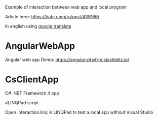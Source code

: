 Example of interaction between web app and local program

Article here: https://habr.com/ru/post/438166/

In english using [google translate](https://translate.google.com/translate?hl=&sl=ru&tl=en&u=https%3A%2F%2Fhabr.com%2Fru%2Fpost%2F438166%2F)

# AngularWebApp

Angular web app
Demo: https://angular-pfwfrm.stackblitz.io/

# CsClientApp

C# .NET Framework 4 app 

#LINQPad script

Open interaction.linq in LINQPad to test a local app without Visual Studio